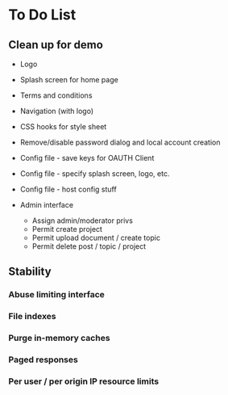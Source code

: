 ﻿# To Do List

## Clean up for demo

* Logo
* Splash screen for home page
* Terms and conditions
* Navigation (with logo)

* CSS hooks for style sheet
* Remove/disable password dialog and local account creation

* Config file - save keys for OAUTH Client
* Config file - specify splash screen, logo, etc.
* Config file - host config stuff

* Admin interface
	* Assign admin/moderator privs
	* Permit create project
	* Permit upload document / create topic
	* Permit delete post / topic / project

## Stability

### Abuse limiting interface

### File indexes

### Purge in-memory caches

### Paged responses

### Per user / per origin IP resource limits




